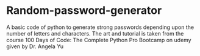 # Random-password-generator
A basic code of python to generate strong passwords depending upon the number of letters and characters.
The art and tutorial is taken from the course 100 Days of Code: The Complete Python Pro Bootcamp on udemy given by Dr. Angela Yu
